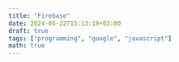 ```yaml
---
title: "Firebase"
date: 2024-05-22T15:13:19+03:00
draft: true
tags: ["programming", "google", "javascript"]
math: true
---
```

